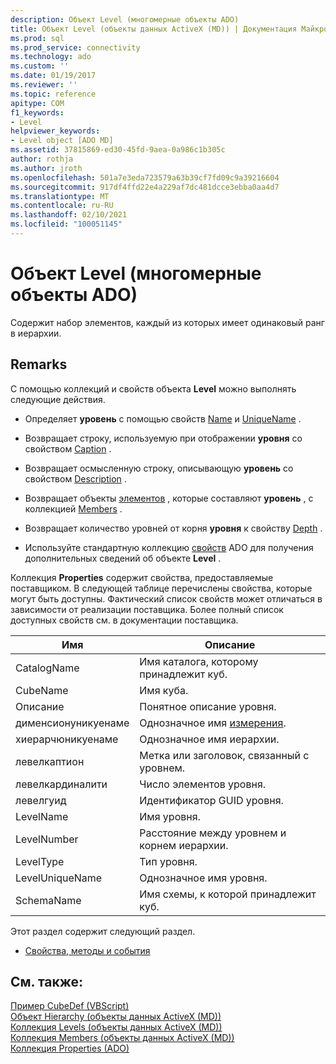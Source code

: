 ```yaml
---
description: Объект Level (многомерные объекты ADO)
title: Объект Level (объекты данных ActiveX (MD)) | Документация Майкрософт
ms.prod: sql
ms.prod_service: connectivity
ms.technology: ado
ms.custom: ''
ms.date: 01/19/2017
ms.reviewer: ''
ms.topic: reference
apitype: COM
f1_keywords:
- Level
helpviewer_keywords:
- Level object [ADO MD]
ms.assetid: 37815869-ed30-45fd-9aea-0a986c1b305c
author: rothja
ms.author: jroth
ms.openlocfilehash: 501a7e3eda723579a63b39cf7fd09c9a39216604
ms.sourcegitcommit: 917df4ffd22e4a229af7dc481dcce3ebba0aa4d7
ms.translationtype: MT
ms.contentlocale: ru-RU
ms.lasthandoff: 02/10/2021
ms.locfileid: "100051145"
---
```

# <a name="level-object-ado-md"></a>Объект Level (многомерные объекты ADO)
Содержит набор элементов, каждый из которых имеет одинаковый ранг в иерархии.  
  
## <a name="remarks"></a>Remarks  
 С помощью коллекций и свойств объекта **Level** можно выполнять следующие действия.  
  
-   Определяет **уровень** с помощью свойств [Name](./name-property-ado-md.md) и [UniqueName](./uniquename-property-ado-md.md) .  
  
-   Возвращает строку, используемую при отображении **уровня** со свойством [Caption](./caption-property-ado-md.md) .  
  
-   Возвращает осмысленную строку, описывающую **уровень** со свойством [Description](./description-property-ado-md.md) .  
  
-   Возвращает объекты [элементов](./member-object-ado-md.md) , которые составляют **уровень** , с коллекцией [Members](./members-collection-ado-md.md) .  
  
-   Возвращает количество уровней от корня **уровня** к свойству [Depth](./depth-property-ado-md.md) .  
  
-   Используйте стандартную коллекцию [свойств](../ado-api/properties-collection-ado.md) ADO для получения дополнительных сведений об объекте **Level** .  
  
 Коллекция **Properties** содержит свойства, предоставляемые поставщиком. В следующей таблице перечислены свойства, которые могут быть доступны. Фактический список свойств может отличаться в зависимости от реализации поставщика. Более полный список доступных свойств см. в документации поставщика.  
  
|Имя|Описание|  
|----------|-----------------|  
|CatalogName|Имя каталога, которому принадлежит куб.|  
|CubeName|Имя куба.|  
|Описание|Понятное описание уровня.|  
|дименсионуникуенаме|Однозначное имя [измерения](./dimension-object-ado-md.md).|  
|хиерарчюникуенаме|Однозначное имя иерархии.|  
|левелкаптион|Метка или заголовок, связанный с уровнем.|  
|левелкардиналити|Число элементов уровня.|  
|левелгуид|Идентификатор GUID уровня.|  
|LevelName|Имя уровня.|  
|LevelNumber|Расстояние между уровнем и корнем иерархии.|  
|LevelType|Тип уровня.|  
|LevelUniqueName|Однозначное имя уровня.|  
|SchemaName|Имя схемы, к которой принадлежит куб.|  
  
 Этот раздел содержит следующий раздел.  
  
-   [Свойства, методы и события](./level-object-properties-methods-and-events.md)  
  
## <a name="see-also"></a>См. также:  
 [Пример CubeDef (VBScript)](./cubedef-example-vbscript.md)   
 [Объект Hierarchy (объекты данных ActiveX (MD))](./hierarchy-object-ado-md.md)   
 [Коллекция Levels (объекты данных ActiveX (MD))](./levels-collection-ado-md.md)   
 [Коллекция Members (объекты данных ActiveX (MD))](./members-collection-ado-md.md)   
 [Коллекция Properties (ADO)](../ado-api/properties-collection-ado.md)